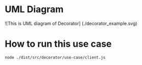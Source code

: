 # UML Diagram
![This is UML diagram of Decorator] (./decorator_example.svg)

# How to run this use case
`node ./dist/src/decorator/use-case/client.js`
